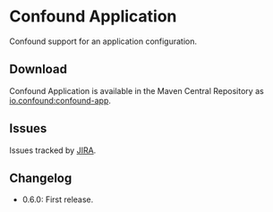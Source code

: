# Confound Application

Confound support for an application configuration.

## Download

Confound Application is available in the Maven Central Repository as [io.confound:confound-app](https://search.maven.org/#search%7Cga%7C1%7Cg%3A%22oi.confound%22%20AND%20a%3A%confound-app%22).

## Issues

Issues tracked by [JIRA](https://globalmentor.atlassian.net/projects/CONFOUND).

## Changelog

- 0.6.0: First release.
